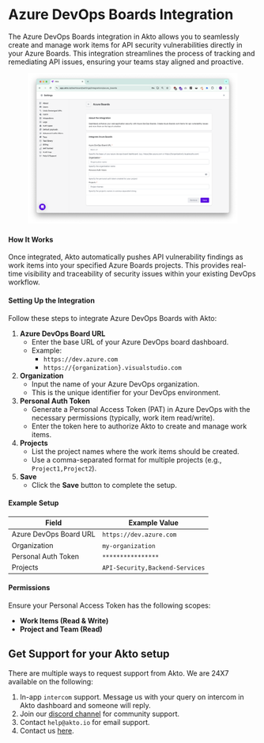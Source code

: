 # Azure DevOps Boards Integration

The Azure DevOps Boards integration in Akto allows you to seamlessly create and manage work items for API security vulnerabilities directly in your Azure Boards. This integration streamlines the process of tracking and remediating API issues, ensuring your teams stay aligned and proactive.

<figure><img src="../../.gitbook/assets/image (101).png" alt=""><figcaption></figcaption></figure>

#### How It Works

Once integrated, Akto automatically pushes API vulnerability findings as work items into your specified Azure Boards projects. This provides real-time visibility and traceability of security issues within your existing DevOps workflow.

#### Setting Up the Integration

Follow these steps to integrate Azure DevOps Boards with Akto:

1. **Azure DevOps Board URL**
   * Enter the base URL of your Azure DevOps board dashboard.
   * Example:
     * `https://dev.azure.com`
     * `https://{organization}.visualstudio.com`
2. **Organization**
   * Input the name of your Azure DevOps organization.
   * This is the unique identifier for your DevOps environment.
3. **Personal Auth Token**
   * Generate a Personal Access Token (PAT) in Azure DevOps with the necessary permissions (typically, work item read/write).
   * Enter the token here to authorize Akto to create and manage work items.
4. **Projects**
   * List the project names where the work items should be created.
   * Use a comma-separated format for multiple projects (e.g., `Project1,Project2`).
5. **Save**
   * Click the **Save** button to complete the setup.

#### Example Setup

| Field                  | Example Value                   |
| ---------------------- | ------------------------------- |
| Azure DevOps Board URL | `https://dev.azure.com`         |
| Organization           | `my-organization`               |
| Personal Auth Token    | `****************`              |
| Projects               | `API-Security,Backend-Services` |

#### Permissions

Ensure your Personal Access Token has the following scopes:

* **Work Items (Read & Write)**
* **Project and Team (Read)**

## Get Support for your Akto setup

There are multiple ways to request support from Akto. We are 24X7 available on the following:

1. In-app `intercom` support. Message us with your query on intercom in Akto dashboard and someone will reply.
2. Join our [discord channel](https://www.akto.io/community) for community support.
3. Contact `help@akto.io` for email support.
4. Contact us [here](https://www.akto.io/contact-us).
